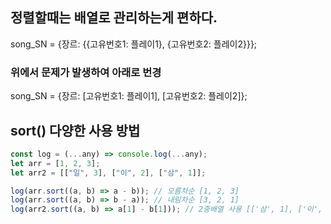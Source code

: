 ## 정렬할때는 배열로 관리하는게 편하다.
song_SN = {장르: {{고유번호1: 플레이1}, {고유번호2: 플레이2}}};
### 위에서 문제가 발생하여 아래로 번경
song_SN = {장르: [고유번호1: 플레이1], [고유번호2: 플레이2]};

## sort() 다양한 사용 방법
```javascript
const log = (...any) => console.log(...any); 
let arr = [1, 2, 3];
let arr2 = [["일", 3], ["이", 2], ["삼", 1]];

log(arr.sort((a, b) => a - b)); // 오름차순 [1, 2, 3]
log(arr.sort((a, b) => b - a)); // 내림차순 [3, 2, 1]
log(arr2.sort((a, b) => a[1] - b[1])); // 2중배열 사용 [['삼', 1], ['이', 2], ['일', 3]]
```